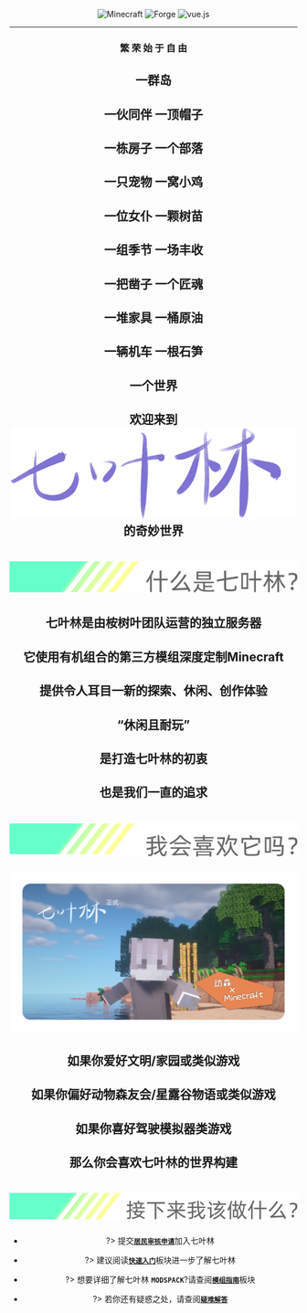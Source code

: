 
<center>

![Minecraft](https://img.shields.io/badge/Minecraft-1.12.2-blue?style=flat-square&logo=mojang)
![Forge](https://img.shields.io/badge/Forge-14.23.5.2847-brightgreen?style=flat-square&logo=conda-forge)
![vue.js](https://img.shields.io/badge/vue.js-docsify-success?style=flat-square&logo=vue.js)

<hr>

### 繁 荣 始 于 自 由

## 一群岛

## 一伙同伴   一顶帽子

## 一栋房子   一个部落

## 一只宠物   一窝小鸡

## 一位女仆   一颗树苗

## 一组季节   一场丰收

## 一把凿子   一个匠魂

## 一堆家具   一桶原油

## 一辆机车   一根石笋

## 一个世界

## 欢迎来到![七叶林](img/七叶林文字.png)的奇妙世界

</center>

# ![书签](img/书签_七叶林.png)
<center>

## 七叶林是由桉树叶团队运营的**独立**服务器

## 它使用有机组合的**第三方模组**深度定制Minecraft

## 提供令人耳目一新的探索、休闲、创作体验

## **“休闲且耐玩”**

## 是打造七叶林的初衷

## 也是我们一直的追求
</center>

# ![我会喜欢它吗](img/书签02.png)

<center>

![七叶林](img/jacaranda.png) 

## 如果你爱好**文明/家园**或类似游戏

## 如果你偏好**动物森友会/星露谷物语**或类似游戏

## 如果你喜好驾**驶模拟器**类游戏

## **那么你会喜欢七叶林的世界构建**

</center>

# ![接下来我该做什么](img/书签03.png)

<center>

+ ?>  提交[**`居民审核申请`**](https://eumc.typeform.com/to/gzLNAl)加入七叶林

+ ?>  建议阅读[**`快速入门`**](post/getting-start.md)板块进一步了解七叶林

+ ?>  想要详细了解七叶林 **`MODSPACK`**?请查阅[**`模组指南`**](post/mod-guide.md)板块

+ ?>  若你还有疑惑之处，请查阅[**`疑难解答`**](post/FAQ.md)
